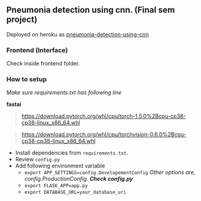 ## Pneumonia detection using cnn. (Final sem project)

Deployed on heroku as [pneumonia-detection-using-cnn](http://penumonia-detection-using-cnn.heroku.com)


### Frontend (Interface)
Check inside frontend folder. 

### How to setup

*Make sure requirements.txt has following line*

**fastai**

>https://download.pytorch.org/whl/cpu/torch-1.5.0%2Bcpu-cp38-cp38-linux_x86_64.whl

>https://download.pytorch.org/whl/cpu/torchvision-0.6.0%2Bcpu-cp38-cp38-linux_x86_64.whl

* Install dependencies from `requirements.txt`.
* Review `config.py`
* Add following environment variable 
    * `export APP_SETTINGS=config.DevelopementConfig`  *Other options are, config.ProductionConfig. **Check config.py***
    * `export FLASK_APP=app.py` 
    * `export DATABASE_URL=your_database_uri`



 






